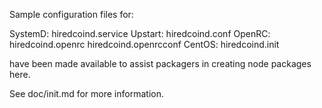 Sample configuration files for:

SystemD: hiredcoind.service
Upstart: hiredcoind.conf
OpenRC:  hiredcoind.openrc
         hiredcoind.openrcconf
CentOS:  hiredcoind.init

have been made available to assist packagers in creating node packages here.

See doc/init.md for more information.
